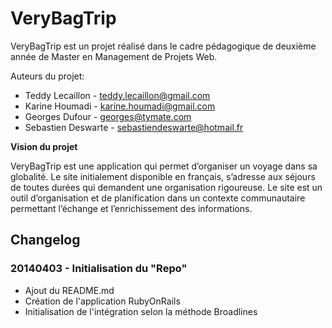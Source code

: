 # VeryBagTrip
VeryBagTrip est un projet réalisé dans le cadre pédagogique de deuxième année
de Master en Management de Projets Web.

Auteurs du projet:

* Teddy Lecaillon - teddy.lecaillon@gmail.com
* Karine Houmadi - karine.houmadi@gmail.com
* Georges Dufour - georges@tymate.com
* Sebastien Deswarte - sebastiendeswarte@hotmail.fr

**Vision du projet**

VeryBagTrip est une application qui permet d’organiser un voyage dans sa globalité. Le site initialement disponible en français, s’adresse aux séjours de toutes durées qui demandent une organisation rigoureuse.
Le site est un outil d’organisation et de planification dans un contexte communautaire permettant l’échange et l’enrichissement des informations.   


## Changelog
### 20140403 - Initialisation du "Repo"
* Ajout du README.md
* Création de l'application RubyOnRails
* Initialisation de l'intégration selon la méthode Broadlines

